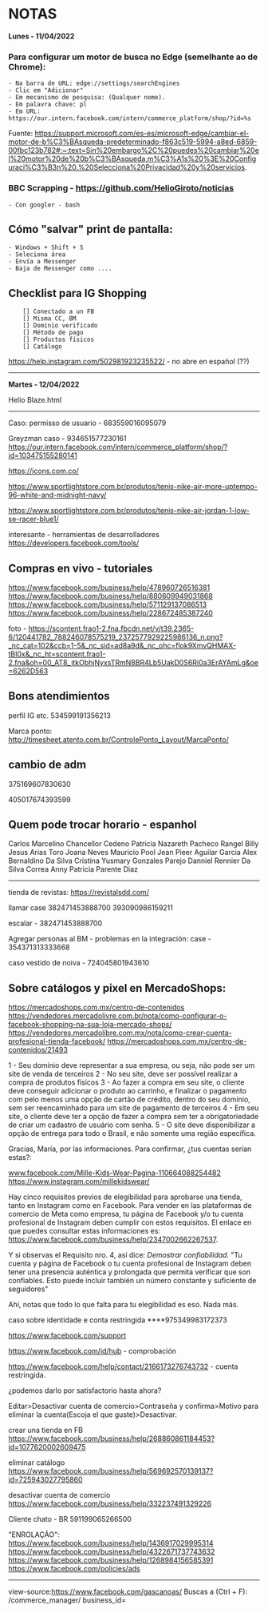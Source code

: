 #  NOTAS

**Lunes - 11/04/2022**

### Para configurar um motor de busca no Edge (semelhante ao de Chrome):
    - Na barra de URL: edge://settings/searchEngines
    - Clic em "Adicionar"
    - Em mecanismo de pesquisa: (Qualquer nome).
    - Em palavra chave: pl
    - Em URL: https://our.intern.facebook.com/intern/commerce_platform/shop/?id=%s

Fuente: https://support.microsoft.com/es-es/microsoft-edge/cambiar-el-motor-de-b%C3%BAsqueda-predeterminado-f863c519-5994-a8ed-6859-00fbc123b782#:~:text=Sin%20embargo%2C%20puedes%20cambiar%20el%20motor%20de%20b%C3%BAsqueda,m%C3%A1s%20%3E%20Configuraci%C3%B3n%20.%20Selecciona%20Privacidad%20y%20servicios.


### BBC Scrapping - https://github.com/HelioGiroto/noticias
    - Con googler - bash
  

## Cómo "salvar" print de pantalla:
    - Windows + Shift + S
    - Seleciona área
    - Envía a Messenger
    - Baja de Messenger como ....


## Checklist para IG Shopping
        [] Conectado a un FB
        [] Misma CC, BM
        [] Dominio verificado
        [] Método de pago
        [] Productos físicos
        [] Catálogo

https://help.instagram.com/502981923235522/ - no abre en español (??)

---

**Martes - 12/04/2022**

Helio Blaze.html


---

Caso:
permisso de usuario  -   683559016095079


Greyzman caso - 934651577230161
https://our.intern.facebook.com/intern/commerce_platform/shop/?id=103475155280141


https://icons.com.co/

https://www.sportlightstore.com.br/produtos/tenis-nike-air-more-uptempo-96-white-and-midnight-navy/

https://www.sportlightstore.com.br/produtos/tenis-nike-air-jordan-1-low-se-racer-blue1/

interesante - herramientas de desarrolladores https://developers.facebook.com/tools/



## Compras en vivo - tutoriales

https://www.facebook.com/business/help/478960726516381
https://www.facebook.com/business/help/880609949031868
https://www.facebook.com/business/help/571129137086513
https://www.facebook.com/business/help/228672485387240

foto - https://scontent.frao1-2.fna.fbcdn.net/v/t39.2365-6/120441782_788246078575219_2372577929225986136_n.png?_nc_cat=102&ccb=1-5&_nc_sid=ad8a9d&_nc_ohc=flok9XmvQHMAX-tBI0x&_nc_ht=scontent.frao1-2.fna&oh=00_AT8_jtkObhjNyxsTRmN8BR4Lb5UakD0S6Ri0a3ErAYAmLg&oe=6262D563



## Bons atendimientos 
perfil
IG
etc.
534599191356213

Marca ponto:
http://timesheet.atento.com.br/ControlePonto_Layout/MarcaPonto/


## cambio de adm
375169607830630


405017674393599



## Quem pode trocar horario - espanhol

Carlos Marcelino Chancellor Cedeno
Patricia Nazareth Pacheco Rangel
Billy Jesus Arias Toro
Joana Neves Mauricio
Pool Jean Pieer Aguilar Garcia
Alex Bernaldino Da Silva
Cristina Yusmary Gonzales Parejo
Danniel Rennier Da Silva Correa
Anny Patricia Parente Diaz

---

tienda de revistas:
https://revistalsdd.com/



llamar 
case
382471453888700
393090986159211



escalar - 382471453888700


Agregar personas al BM - problemas en la integración: case - 354371313333668

caso vestido de noiva - 724045801943610


## Sobre catálogos y pixel en MercadoShops:
https://mercadoshops.com.mx/centro-de-contenidos
https://vendedores.mercadolivre.com.br/nota/como-configurar-o-facebook-shopping-na-sua-loja-mercado-shops/
https://vendedores.mercadolibre.com.mx/nota/como-crear-cuenta-profesional-tienda-facebook/
https://mercadoshops.com.mx/centro-de-contenidos/21493




1 - Seu domínio deve representar a sua empresa, ou seja, não pode ser um site de venda de terceiros
2 - No seu site, deve ser possível realizar a compra de produtos físicos
3 - Ao fazer a compra em seu site, o cliente deve conseguir adicionar o produto ao carrinho, e finalizar o pagamento com pelo menos uma opção de cartão de crédito, dentro do seu domínio, sem ser reencaminhado para um site de pagamento de terceiros
4 - Em seu site, o cliente deve ter a opção de fazer a compra sem ter a obrigatoriedade de criar um cadastro de usuário com senha.
5 - O site deve disponibilizar a opção de entrega para todo o Brasil, e não somente uma região específica.













Gracias, María, por las informaciones. 
Para confirmar, ¿tus cuentas serían estas?:

www.facebook.com/Mille-Kids-Wear-Pagina-110664088254482
https://www.instagram.com/millekidswear/


Hay cinco requisitos previos de elegibilidad para aprobarse una tienda, tanto en Instagram como en Facebook. Para vender en las plataformas de comercio de Meta como empresa, tu página de Facebook y/o tu cuenta profesional de Instagram deben cumplir con estos requisitos. El enlace en que puedes consultar estas informaciones es: https://www.facebook.com/business/help/2347002662267537. 

Y si observas el Requisito nro. 4, así dice: 
*Demostrar confiabilidad.*
"Tu cuenta y página de Facebook o tu cuenta profesional de Instagram deben tener una presencia auténtica y prolongada que permita verificar que son confiables. Esto puede incluir también un número constante y suficiente de seguidores"

Ahí, notas que todo lo que falta para tu elegibilidad es eso. Nada más.




caso sobre identidade e conta restringida
****975349983172373

https://www.facebook.com/support

https://www.facebook.com/id/hub - comprobación

https://www.facebook.com/help/contact/2166173276743732 - cuenta restringida.

¿podemos darlo por satisfactorio hasta ahora?

Editar>Desactivar cuenta de comercio>Contraseña y confirma>Motivo para eliminar la cuenta(Escoja el que guste)>Desactivar.




crear una tienda en FB
https://www.facebook.com/business/help/268860861184453?id=1077620002609475

eliminar catálogo
https://www.facebook.com/business/help/569692570139137?id=725943027795860

desactivar cuenta de comercio
https://www.facebook.com/business/help/332237491329226


Cliente chato - BR
591199065266500



"ENROLAÇÃO":
https://www.facebook.com/business/help/1436917029995314
https://www.facebook.com/business/help/4322671737743632
https://www.facebook.com/business/help/1268984156585391
https://www.facebook.com/policies/ads


---

view-source:https://www.facebook.com/gascanoas/
Buscas a (Ctrl + F):
/commerce_manager\/
business_id=

